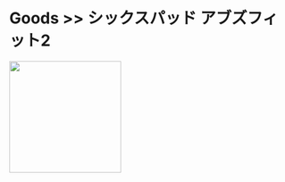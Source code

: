 # Goods >> シックスパッド アブズフィット2

<img src="https://res.cloudinary.com/silverbirder/image/upload/v1614432016/silver-birder.github.io/purchases/Six_Pad_Abs_Fit_2.jpg" style="width: 200px"/>
